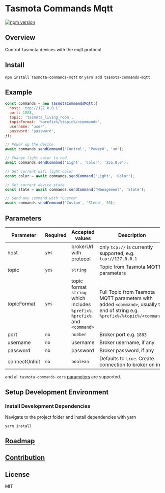 # Tasmota Commands Mqtt

[![npm version](https://badge.fury.io/js/tasmota-commands-mqtt.svg)](https://www.npmjs.com/package/tasmota-commands-mqtt)

## Overview

Control Tasmota devices with the mqtt protocol.

## Install

`npm install tasmota-commands-mqtt` or `yarn add tasmota-commands-mqtt`

## Example

```javascript
const commands = new TasmotaCommandsMqtt({
  host: 'tcp://127.0.0.1',
  port: 1883,
  topic: 'tasmota_living_room',
  topicFormat: '%prefix%/%topic%/<command>',
  username: 'user',
  password: 'password',
});

// Power up the device
await commands.sendCommand('Control', 'Power0', 'on');

// Change light color to red
await commands.sendCommand('Light', 'Color', '255,0,0');

// Get current wifi light color
const color = await commands.sendCommand('Light', 'Color');

// Get current device state
const state = await commands.sendCommand('Management', 'State');

// Send any command with "Custom"
await commands.sendCommand('Custom', 'Sleep', 50);
```

## Parameters

| Parameter     | Required | Accepted values                                                             | Description                                                                                                                |
| ------------- | -------- | --------------------------------------------------------------------------- | -------------------------------------------------------------------------------------------------------------------------- |
| host          | `yes`    | brokerUrl with protocol                                                     | only `tcp://` is currently supported, e.g. `tcp://127.0.0.1`                                                               |
| topic         | `yes`    | `string`                                                                    | Topic from Tasmota MQTT parameters                                                                                         |
| topicFormat   | `yes`    | topic format `string` which includes `%prefix%`, `%prefix%` and `<command>` | Full Topic from Tasmota MQTT parameters with added `<command>`, usually to end of string e.g. `%prefix%/%topic%/<command>` |
| port          | `no`     | `number`                                                                    | Broker port e.g. `1883`                                                                                                    |
| username      | `no`     | username                                                                    | Broker username, if any                                                                                                    |
| password      | `no`     | password                                                                    | Broker password, if any                                                                                                    |
| connectOnInit | `no`     | `boolean`                                                                   | Defaults to `true`. Create connection to broker on init.                                                                   |

and all `tasmota-commands-core` [parameters](../tasmota-commands-core/README.md#parameters) are supported.

## Setup Development Environment

### Install Development Dependencies

Navigate to the project folder and install dependencies with yarn

```
yarn install
```

## [Roadmap](../../README.md#roadmap)

## [Contribution](../../README.md#contribution)

## License

MIT
